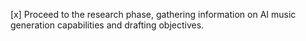 [x] Proceed to the research phase, gathering information on AI music generation capabilities and drafting objectives.